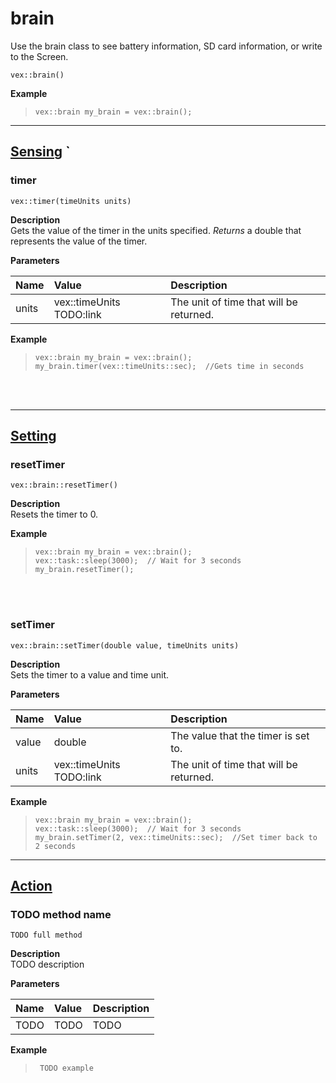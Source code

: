 # brain<br>
Use the brain class to see battery information, SD card information, or write to the Screen. <br>

`vex::brain()`

<b> Example </b> <br>
> ```clike
> vex::brain my_brain = vex::brain();
> ```

______________________________________________________________________________________________________________________________________
## <u>Sensing</u> `

### timer

`vex::timer(timeUnits units)`

**Description** <br>
Gets the value of the timer in the units specified. *Returns* a double that represents the value of the timer. 

**Parameters**

| Name | Value | Description |
| :--- | :---- | :---------- |
| units | vex::timeUnits TODO:link | The unit of time that will be returned. |


**Example** 
> ```clike
> vex::brain my_brain = vex::brain();
> my_brain.timer(vex::timeUnits::sec);  //Gets time in seconds
> ```

<br><br>
______________________________________________________________________________________________________________________________________

## <u>Setting</u> 
### resetTimer
`vex::brain::resetTimer()`

**Description** <br>
Resets the timer to 0. 

**Example** 
>```clike
> vex::brain my_brain = vex::brain();
> vex::task::sleep(3000);  // Wait for 3 seconds
> my_brain.resetTimer();
>```

<br><br>
### setTimer
`vex::brain::setTimer(double value, timeUnits units)`

**Description** <br>
Sets the timer to a value and time unit. 

**Parameters** 

| Name | Value | Description |
| :--- | :---- | :---------- |
| value | double | The value that the timer is set to. |
| units | vex::timeUnits TODO:link | The unit of time that will be returned. |

**Example** 
>```clike
> vex::brain my_brain = vex::brain();
> vex::task::sleep(3000);  // Wait for 3 seconds
> my_brain.setTimer(2, vex::timeUnits::sec);  //Set timer back to 2 seconds
>```
______________________________________________________________________________________________________________________________

## <u>Action</u>

### TODO method name
`TODO full method`


**Description** <br>
TODO description

**Parameters** 

| Name | Value | Description |
| :--- | :---- | :---------- |
| TODO | TODO | TODO |

**Example** 
>```clike
>  TODO example
>```


